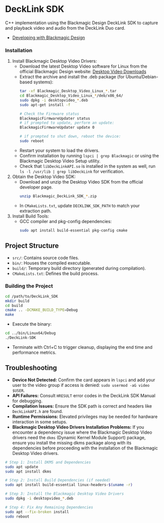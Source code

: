 # DeckLink SDK

C++ implementation using the Blackmagic Design DeckLink SDK to capture and playback video and audio from the DeckLink Duo card.
- [Developing with Blackmagic Design](https://www.blackmagicdesign.com/developer/)

### Installation
1. Install Blackmagic Desktop Video Drivers:
    - Download the latest Desktop Video software for Linux from the official Blackmagic Design website: [Desktop Video Downloads](https://www.blackmagicdesign.com/support/family/capture-and-playback)
    - Extract the archive and install the .deb package (for Ubuntu/Debian-based systems):
      ```bash
      tar -xf Blackmagic_Desktop_Video_Linux_*.tar
      cd Blackmagic_Desktop_Video_Linux_*/deb/x86_64/
      sudo dpkg -i desktopvideo_*.deb
      sudo apt-get install -f

      # Check the Firmware status
      BlackmagicFirmwareUpdater status
      # if prompted to update, perform an update:
      BlackmagicFirmwareUpdater update 0
      
      # if prompted to shut down, reboot the device:
      sudo reboot
      ```
    - Restart your system to load the drivers.
    - Confirm installation by running `lspci | grep Blackmagic` or using the Blackmagic Desktop Video Setup utility.
    - Check that `libDeckLinkAPI.so` is installed in the system as well, run `ls -l /usr/lib | grep libDeckLink` for verification.
2. Obtain the Desktop Video SDK:
    - Download and unzip the Desktop Video SDK from the official developer page.
      ```bash
      unzip Blackmagic_DeckLink_SDK_*.zip
      ```
    - In `CMakeLists.txt`, update `DECKLINK_SDK_PATH` to match your extraction path.
3. Install Build Tools:
   - GCC compiler and pkg-config dependencies:
      ```bash
      sudo apt install build-essential pkg-config cmake
      ```

## Project Structure
- `src/`: Contains source code files.
- `bin/`: Houses the compiled executable.
- `build/`: Temporary build directory (generated during compilation).
- `CMakeLists.txt`: Defines the build process.     

### Building the Project
```bash
cd /path/to/DeckLink_SDK
mkdir build
cd build
cmake .. -DCMAKE_BUILD_TYPE=Debug
make
```
- Execute the binary:
```bash
cd ../bin/Linux64/Debug
./DeckLink-SDK
```
- Terminate with Ctrl+C to trigger cleanup, displaying the end time and performance metrics.

## Troubleshooting
- **Device Not Detected:** Confirm the card appears in `lspci` and add your user to the video group if access is denied: `sudo usermod -aG video $USER`.
- **API Failures:** Consult `HRESULT` error codes in the DeckLink SDK Manual for debugging.
- **Compilation Issues:** Ensure the SDK path is correct and headers like `DeckLinkAPI.h` are found.
- **Runtime Permissions:** Elevated privileges may be needed for hardware interaction in some setups.
- **Blackmagic Desktop Video Drivers Installation Problems:** If you encounter a dependency issue where the Blackmagic Desktop Video drivers need the `dkms` (Dynamic Kernel Module Support) package, ensure you install the missing dkms package along with its dependencies before proceeding with the installation of the Blackmagic Desktop Video drivers.

```bash
# Step 1: Install DKMS and Dependencies
sudo apt update
sudo apt install dkms

# Step 2: Install Build Dependencies (if needed)
sudo apt install build-essential linux-headers-$(uname -r)

# Step 3: Install the Blackmagic Desktop Video Drivers
sudo dpkg -i desktopvideo_*.deb

# Step 4: Fix Any Remaining Dependencies
sudo apt --fix-broken install
sudo reboot  
```
